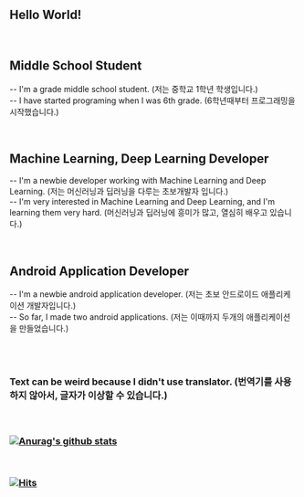 
<h2>Hello World!</h2>

<br/>

<h2>Middle School Student</h2>

-- I'm a grade middle school student. (저는 중학교 1학년 학생입니다.)
<br/>
-- I have started programing when I was 6th grade. (6학년때부터 프로그래밍을 시작했습니다.)

<br/>

<h2>Machine Learning, Deep Learning Developer</h2>

-- I'm a newbie developer working with Machine Learning and Deep Learning. (저는 머신러닝과 딥러닝을 다루는 초보개발자 입니다.)
<br/>
-- I'm very interested in Machine Learning and Deep Learning, and I'm learning them very hard. (머신러닝과 딥러닝에 흥미가 많고, 열심히 배우고 있습니다.)

<br/>

<h2>Android Application Developer</h2>

-- I'm a newbie android application developer. (저는 초보 안드로이드 애플리케이션 개발자입니다.)
<br/>
-- So far, I made two android applications. (저는 이때까지 두개의 애플리케이션을 만들었습니다.)

<br/>
<br/>

<h3>Text can be weird because I didn't use translator. (번역기를 사용하지 않아서, 글자가 이상할 수 있습니다.)<h3>

<br/>

[![Anurag's github stats](https://github-readme-stats.vercel.app/api?username=moonsung1234)](https://github.com/anuraghazra/github-readme-stats)

<br/>

[![Hits](https://hits.seeyoufarm.com/api/count/incr/badge.svg?url=https%3A%2F%2Fgithub.com%2Fmoonsung1234%2Fmoonsung1234&count_bg=%2379C83D&title_bg=%23555555&icon=&icon_color=%23E7E7E7&title=hits&edge_flat=false)](https://hits.seeyoufarm.com)
